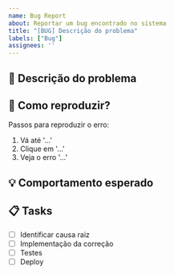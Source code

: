```yaml
---
name: Bug Report
about: Reportar um bug encontrado no sistema
title: "[BUG] Descrição do problema"
labels: ["Bug"]
assignees: ''
---
```


## 🐞 Descrição do problema
<!-- Explique o que aconteceu e qual era o comportamento esperado. -->

## 🔎 Como reproduzir?
Passos para reproduzir o erro:
1. Vá até '...'
2. Clique em '...'
3. Veja o erro '...'

## 💡 Comportamento esperado
<!-- Descreva como deveria funcionar. -->

## 📋 Tasks
- [ ] Identificar causa raiz
- [ ] Implementação da correção
- [ ] Testes
- [ ] Deploy
